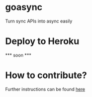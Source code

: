 # goasync
Turn sync APIs into async easily

# Deploy to Heroku

*** soon ***

# How to contribute?

Further instructions can be found [here](CONTRIBUTING.md)